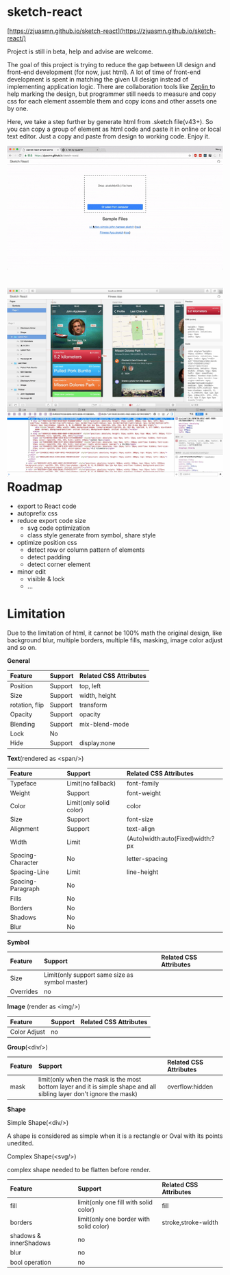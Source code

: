 # sketch-react

[https://zjuasmn.github.io/sketch-react](https://zjuasmn.github.io/sketch-react/)

Project is still in beta, help and advise are welcome.

The goal of this project is trying to reduce the gap  between UI design and front-end development \(for now, just html\).  A lot of time of front-end development is spent in matching the given UI design instead of implementing application logic. There are  collaboration tools like [Zeplin ](https://www.zeplin.io/) to help marking the design, but programmer still needs to measure and copy css for each element assemble them and copy icons and other assets one by one.

Here, we take a step further by generate html from .sketch file\(v43+\). So you can copy a group of element as html code and paste it in online or local text editor. Just a copy and paste from design to working code. Enjoy it.

![](/assets/demo.gif)

# ![](/assets/screenshot.jpg)Roadmap

* export to React code
* autoprefix css
* reduce export code size
  * svg code optimization
  * class style generate from symbol, share style
* optimize position css
  * detect row or column pattern of  elements
  * detect padding
  * detect corner element
* minor edit
  * visible & lock
  * ...

# Limitation

Due to the limitation of html, it cannot be 100% math the original design,  like background blur, multiple borders, multiple fills, masking, image color adjust and so on.

**General**

| Feature | Support | Related CSS Attributes |
| :--- | :--- | :--- |
| Position | Support | top, left |
| Size | Support | width, height |
| rotation, flip | Support | transform |
| Opacity | Support | opacity |
| Blending | Support | mix-blend-mode |
| Lock | No |  |
| Hide | Support | display:none |

**Text**\(rendered as &lt;span/&gt;\)

| Feature | Support | Related CSS Attributes |
| :--- | :--- | :--- |
| Typeface | Limit\(no fallback\) | font-family |
| Weight | Support | font-weight |
| Color | Limit\(only solid color\) | color |
| Size | Support | font-size |
| Alignment | Support | text-align |
| Width | Limit | \(Auto\)width:auto\(Fixed\)width:?px |
| Spacing-Character | No | letter-spacing |
| Spacing-Line | Limit | line-height |
| Spacing-Paragraph | No |  |
| Fills | No |  |
| Borders | No |  |
| Shadows | No |  |
| Blur | No |  |

**Symbol**

| Feature | Support | Related CSS Attributes |
| :--- | :--- | :--- |
| Size | Limit\(only support same size as symbol master\) |  |
| Overrides | no |  |

**Image** \(render as &lt;img/&gt;\)

| Feature | Support | Related CSS Attributes |
| :--- | :--- | :--- |
| Color Adjust | no |  |

**Group**\(&lt;div/&gt;\)

| Feature | Support | Related CSS Attributes |
| :--- | :--- | :--- |
| mask | limit\(only when the mask is the most bottom layer and it is simple shape and all sibling layer don't ignore the mask\) | overflow:hidden |

**Shape**

Simple Shape\(&lt;div/&gt;\)

A shape is considered as simple when it is a rectangle or Oval with its points unedited.

Complex Shape\(&lt;svg/&gt;\)

complex shape needed to be flatten before render.

| Feature | Support | Related CSS Attributes |
| :--- | :--- | :--- |
| fill | limit\(only one fill with solid color\) | fill |
| borders | limit\(only one border with solid color\) | stroke,stroke-width |
| shadows & innerShadows | no |  |
| blur | no |  |
| bool operation | no |  |



